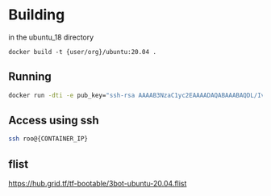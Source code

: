 # Building

in the ubuntu_18 directory

`docker build -t {user/org}/ubuntu:20.04 .`

## Running

```bash
docker run -dti -e pub_key="ssh-rsa AAAAB3NzaC1yc2EAAAADAQABAAABAQDL/IvQhp..." {user/org}/ubuntu:20.04
```

## Access using ssh
```bash
ssh roo@{CONTAINER_IP}
```

## flist
https://hub.grid.tf/tf-bootable/3bot-ubuntu-20.04.flist
